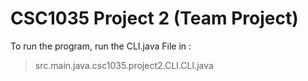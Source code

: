 CSC1035 Project 2 (Team Project)
================================

To run the program, run the CLI.java File in :
> src.main.java.csc1035.project2.CLI.CLI.java

